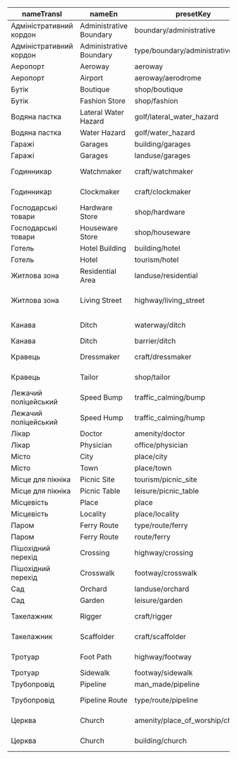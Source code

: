 |nameTransl|nameEn|presetKey|searchable|icon|tags0|tags1|tags2|tags3|tags4|geometryArea|geometryLine|geometryPoint|geometryVertex|geometryRelation|
| ------ | ------ | ------ | ------ | ------ | ------ | ------ | ------ | ------ | ------ | ------ | ------ | ------ | ------ | ------ |
|Адміністративний кордон|Administrative Boundary|boundary/administrative| | |boundary=administrative| | | | | |line| | | |
|Адміністративний кордон|Administrative Boundary|type/boundary/administrative| |boundary|type=boundary|boundary=administrative| | | | | | | |relation|
|Аеропорт|Aeroway|aeroway| |airport|aeroway=*| | | | |area|line|point|vertex| |
|Аеропорт|Airport|aeroway/aerodrome| |airport|aeroway=aerodrome| | | | |area| |point| | |
|Бутік|Boutique|shop/boutique| |shop|shop=boutique| | | | |area| |point| | |
|Бутік|Fashion Store|shop/fashion| |shop|shop=fashion| | | | |area| |point| | |
|Водяна пастка|Lateral Water Hazard|golf/lateral_water_hazard| |golf|golf=lateral_water_hazard|natural=water| | | |area|line| | | |
|Водяна пастка|Water Hazard|golf/water_hazard| |golf|golf=water_hazard|natural=water| | | |area|line| | | |
|Гаражі|Garages|building/garages| |warehouse|building=garages| | | | |area| |point| | |
|Гаражі|Garages|landuse/garages| | |landuse=garages| | | | |area| | | | |
|Годинникар|Watchmaker|craft/watchmaker| |circle-stroked|craft=watchmaker| | | | |area| |point| | |
|Годинникар|Clockmaker|craft/clockmaker| |circle-stroked|craft=clockmaker| | | | |area| |point| | |
|Господарські товари|Hardware Store|shop/hardware| |shop|shop=hardware| | | | |area| |point| | |
|Господарські товари|Houseware Store|shop/houseware| |shop|shop=houseware| | | | |area| |point| | |
|Готель|Hotel Building|building/hotel| |building|building=hotel| | | | |area| |point| | |
|Готель|Hotel|tourism/hotel| |lodging|tourism=hotel| | | | |area| |point| | |
|Житлова зона|Residential Area|landuse/residential| |building|landuse=residential| | | | |area| | | | |
|Житлова зона|Living Street|highway/living_street| |highway-living-street|highway=living_street| | | | | |line| | | |
|Канава|Ditch|waterway/ditch| |waterway-ditch|waterway=ditch| | | | | |line| | | |
|Канава|Ditch|barrier/ditch| | |barrier=ditch| | | | |area|line| | | |
|Кравець|Dressmaker|craft/dressmaker| |clothing-store|craft=dressmaker| | | | |area| |point| | |
|Кравець|Tailor|shop/tailor| |clothing-store|shop=tailor| | | | |area| |point| | |
|Лежачий поліцейський|Speed Bump|traffic_calming/bump| | |traffic_calming=bump| | | | | | | |vertex| |
|Лежачий поліцейський|Speed Hump|traffic_calming/hump| | |traffic_calming=hump| | | | | | | |vertex| |
|Лікар|Doctor|amenity/doctor| |hospital|amenity=doctors| | | | |area| |point| | |
|Лікар|Physician|office/physician| |commercial|office=physician| | | | |area| |point|vertex| |
|Місто|City|place/city| |city|place=city| | | | |area| |point| | |
|Місто|Town|place/town| |town|place=town| | | | |area| |point| | |
|Місце для пікніка|Picnic Site|tourism/picnic_site| |park|tourism=picnic_site| | | | |area| |point|vertex| |
|Місце для пікніка|Picnic Table|leisure/picnic_table| | |leisure=picnic_table| | | | | | |point| | |
|Місцевість|Place|place| | |place=*| | | | |area| |point|vertex| |
|Місцевість|Locality|place/locality| |marker|place=locality| | | | |area| |point| | |
|Паром|Ferry Route|type/route/ferry| |route-ferry|type=route|route=ferry| | | | | | | |relation|
|Паром|Ferry Route|route/ferry| |ferry|route=ferry| | | | | |line| | | |
|Пішохідний перехід|Crossing|highway/crossing| | |highway=crossing| | | | | | | |vertex| |
|Пішохідний перехід|Crosswalk|footway/crosswalk| | |highway=footway|footway=crossing|crossing=zebra| | | |line| | | |
|Сад|Orchard|landuse/orchard| |park2|landuse=orchard| | | | |area| | | | |
|Сад|Garden|leisure/garden| |garden|leisure=garden| | | | |area| |point|vertex| |
|Такелажник|Rigger|craft/rigger| |marker-stroked|craft=rigger| | | | |area| |point| | |
|Такелажник|Scaffolder|craft/scaffolder| |marker-stroked|craft=scaffolder| | | | |area| |point| | |
|Тротуар|Foot Path|highway/footway| |highway-footway|highway=footway| | | | |area|line| | | |
|Тротуар|Sidewalk|footway/sidewalk| | |highway=footway|footway=sidewalk| | | | |line| | | |
|Трубопровід|Pipeline|man_made/pipeline| |pipeline|man_made=pipeline| | | | | |line| | | |
|Трубопровід|Pipeline Route|type/route/pipeline| |route-pipeline|type=route|route=pipeline| | | | | | | |relation|
|Церква|Church|amenity/place_of_worship/christian| |religious-christian|amenity=place_of_worship|religion=christian| | | |area| |point| | |
|Церква|Church|building/church| |place-of-worship|building=church| | | | |area| |point| | |
